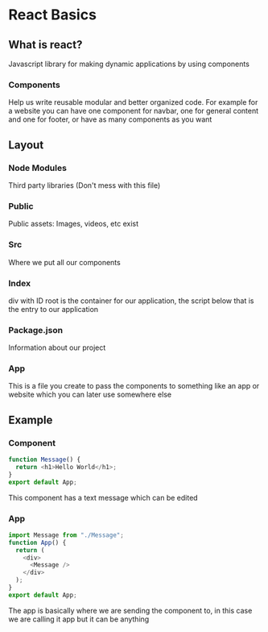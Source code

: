 # React Basics

## What is react?

Javascript library for making dynamic applications by using components

### Components

Help us write reusable modular and better organized code. For example for a website you can have one component for navbar, one for general content and one for footer, or have as many components as you want

## Layout

### Node Modules

Third party libraries (Don't mess with this file)

### Public

Public assets: Images, videos, etc exist

### Src

Where we put all our components

### Index

div with ID root is the container for our application, the script below that is the entry to our application

### Package.json

Information about our project

### App

This is a file you create to pass the components to something like an app or website which you can later use somewhere else

## Example

### Component

```js
function Message() {
  return <h1>Hello World</h1>;
}
export default App;
```

This component has a text message which can be edited

### App

```js
import Message from "./Message";
function App() {
  return (
    <div>
      <Message />
    </div>
  );
}
export default App;
```

The app is basically where we are sending the component to, in this case we are calling it app but it can be anything
